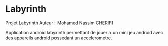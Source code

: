 # Labyrinth
Projet Labyrinth
Auteur : Mohamed Nassim CHERIFI

Application android labyrinth permettant de jouer a un mini jeu android avec des appareils android possedant un accelerometre.



